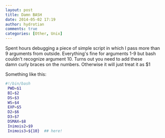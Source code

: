 ```yaml
---
layout: post
title: Damn BASH
date: 2014-05-02 17:19
author: hydrotian
comments: true
categories: [Other, Unix]
---
```

Spent hours debugging a piece of simple script in which I pass more than 9 arguments from outside. Everything's fine for arguments 1-9 but bash couldn't recognize argument 10. Turns out you need to add these damn curly braces on the numbers. Otherwise it will just treat it as $1

Something like this:
```bash
#!/bin/bash
 PWD=$1
 BI=$2
 DS=$3
 WS=$4
 EXP=$5
 D2=$6
 D3=$7
 DSMAX=$8
 Inimois2=$9
 Inimois3=${10}  ## here!
```
